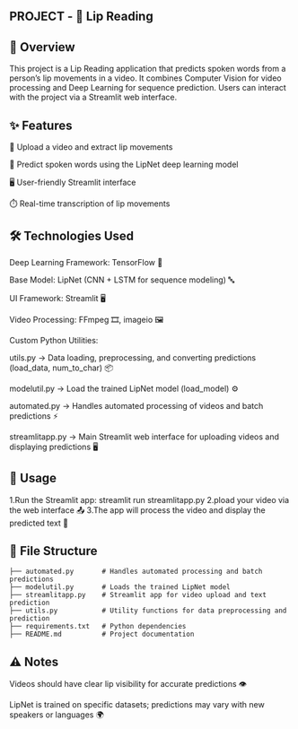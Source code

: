 ## PROJECT - 👄 Lip Reading 
## 📝 Overview

This project is a Lip Reading application that predicts spoken words from a person’s lip movements in a video. It combines Computer Vision for video processing and Deep Learning for sequence prediction. Users can interact with the project via a Streamlit web interface.

## ✨ Features

🎥 Upload a video and extract lip movements

🧠 Predict spoken words using the LipNet deep learning model

🖥️ User-friendly Streamlit interface

⏱️ Real-time transcription of lip movements
## 🛠️ Technologies Used

Deep Learning Framework: TensorFlow 🧠

Base Model: LipNet (CNN + LSTM for sequence modeling) 🔤

UI Framework: Streamlit 🖥️

Video Processing: FFmpeg 🎞️, imageio 🖼️

Custom Python Utilities:

utils.py → Data loading, preprocessing, and converting predictions (load_data, num_to_char) 📦

modelutil.py → Load the trained LipNet model (load_model) ⚙️

automated.py → Handles automated processing of videos and batch predictions ⚡

streamlitapp.py → Main Streamlit web interface for uploading videos and displaying predictions 🖥️


## 🚀 Usage
1.Run the Streamlit app: streamlit run streamlitapp.py
2.pload your video via the web interface 📤
3.The app will process the video and display the predicted text 📝

## 📂 File Structure
```
├── automated.py       # Handles automated processing and batch predictions
├── modelutil.py       # Loads the trained LipNet model
├── streamlitapp.py    # Streamlit app for video upload and text prediction
├── utils.py           # Utility functions for data preprocessing and prediction
├── requirements.txt   # Python dependencies
├── README.md          # Project documentation
```
## ⚠️ Notes
Videos should have clear lip visibility for accurate predictions 👁️

LipNet is trained on specific datasets; predictions may vary with new speakers or languages 🌍

